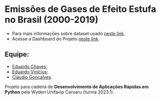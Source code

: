 # Emissões de Gases de Efeito Estufa no Brasil (2000-2019)

- Para mais informações sobre dataset usado [neste link](https://basedosdados.org/dataset/br-seeg-emissoes?bdm_table=uf).
- Acesse a Dashboard do Projeto [neste link](https://eduardochaves1-efeito-estufa-brasil-app-fewrpz.streamlit.app/).

## Equipe:
- [Eduardo Chaves](https://www.linkedin.com/in/edu-chaves/ 'LinkedIn');
- [Eduardo Vinícius](https://www.linkedin.com/in/eduardo-vinicius-60015824b/ 'LinkedIn');
- [Cláudio Gonçalves](https://www.linkedin.com/in/claudio-j%C3%BAnior-892736269/ 'LinkedIn').

Projeto para cadeira de **Desenvolvimento de Aplicações Rápidas em Python** pela Wyden Unifavip Caruaru (turma 2023.1).
